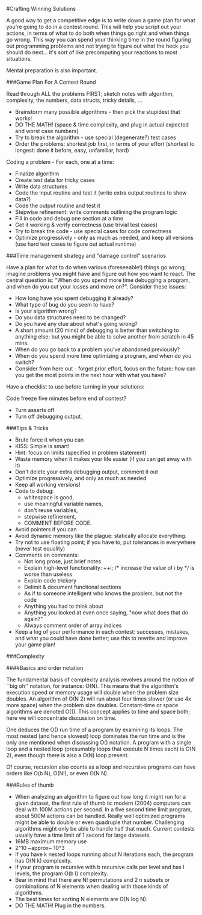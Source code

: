 #Crafting Winning Solutions

A good way to get a competitive edge is to write down a game plan for what you're going to do in a contest round. This will help you script out your actions, in terms of what to do both when things go right and when things go wrong. This way you can spend your thinking time in the round figuring out programming problems and not trying to figure out what the heck you should do next... it's sort of like precomputing your reactions to most situations.

Mental preparation is also important.

###Game Plan For A Contest Round

Read through ALL the problems FIRST; sketch notes with algorithm, complexity, the numbers, data structs, tricky details, ...

* Brainstorm many possible algorithms - then pick the stupidest that works!
* DO THE MATH! (space & time complexity, and plug in actual expected and worst case numbers)
* Try to break the algorithm - use special (degenerate?) test cases
* Order the problems: shortest job first, in terms of your effort (shortest to longest: done it before, easy, unfamiliar, hard)

Coding a problem - For each, one at a time:

* Finalize algorithm
* Create test data for tricky cases
* Write data structures
* Code the input routine and test it (write extra output routines to show data?)
* Code the output routine and test it
* Stepwise refinement: write comments outlining the program logic
* Fill in code and debug one section at a time
* Get it working & verify correctness (use trivial test cases)
* Try to break the code - use special cases for code correctness
* Optimize progressively - only as much as needed, and keep all versions (use hard test cases to figure out actual runtime)

###Time management strategy and "damage control" scenarios

Have a plan for what to do when various (foreseeable!) things go wrong; imagine problems you might have and figure out how you want to react. The central question is: "When do you spend more time debugging a program, and when do you cut your losses and move on?". Consider these issues:

* How long have you spent debugging it already?
* What type of bug do you seem to have?
* Is your algorithm wrong?
* Do you data structures need to be changed?
* Do you have any clue about what's going wrong?
* A short amount (20 mins) of debugging is better than switching to anything else; but you might be able to solve another from scratch in 45 mins.
* When do you go back to a problem you've abandoned previously?
* When do you spend more time optimizing a program, and when do you switch?
* Consider from here out - forget prior effort, focus on the future: how can you get the most points in the next hour with what you have?

Have a checklist to use before turning in your solutions:

 Code freeze five minutes before end of contest?
* Turn asserts off.
* Turn off debugging output.


###Tips & Tricks

* Brute force it when you can
* KISS: Simple is smart!
* Hint: focus on limits (specified in problem statement)
* Waste memory when it makes your life easier (if you can get away with it)
* Don't delete your extra debugging output, comment it out
* Optimize progressively, and only as much as needed
* Keep all working versions!
* Code to debug:
	* whitespace is good,
	* use meaningful variable names,
	* don't reuse variables,
	* stepwise refinement,
	* COMMENT BEFORE CODE.
* Avoid pointers if you can
* Avoid dynamic memory like the plague: statically allocate everything.
* Try not to use floating point; if you have to, put tolerances in everywhere (never test equality)
* Comments on comments:
	* Not long prose, just brief notes
	* Explain high-level functionality: ++i; /* increase the value of i by */ is worse than useless
	* Explain code trickery
	* Delimit & document functional sections
	* As if to someone intelligent who knows the problem, but not the code
	* Anything you had to think about
	* Anything you looked at even once saying, "now what does that do again?"
	* Always comment order of array indices
* Keep a log of your performance in each contest: successes, mistakes, and what you could have done better; use this to rewrite and improve your game plan!

###Complexity

####Basics and order notation

The fundamental basis of complexity analysis revolves around the notion of ``big oh'' notation, for instance: O(N). This means that the algorithm's execution speed or memory usage will double when the problem size doubles. An algorithm of O(N 2) will run about four times slower (or use 4x more space) when the problem size doubles. Constant-time or space algorithms are denoted O(1). This concept applies to time and space both; here we will concentrate discussion on time.

One deduces the O() run time of a program by examining its loops. The most nested (and hence slowest) loop dominates the run time and is the only one mentioned when discussing O() notation. A program with a single loop and a nested loop (presumably loops that execute N times each) is O(N 2), even though there is also a O(N) loop present.

Of course, recursion also counts as a loop and recursive programs can have orders like O(b N), O(N!), or even O(N N).

###Rules of thumb

* When analyzing an algorithm to figure out how long it might run for a given dataset, the first rule of thumb is: modern (2004) computers can deal with 100M actions per second. In a five second time limit program, about 500M actions can be handled. Really well optimized programs might be able to double or even quadruple that number. Challenging algorithms might only be able to handle half that much. Current contests usually have a time limit of 1 second for large datasets.
* 16MB maximum memory use
* 2^10 ~approx~ 10^3
* If you have k nested loops running about N iterations each, the program has O(N k) complexity.
* If your program is recursive with b recursive calls per level and has l levels, the program O(b l) complexity.
* Bear in mind that there are N! permutations and 2 n subsets or combinations of N elements when dealing with those kinds of algorithms.
* The best times for sorting N elements are O(N log N).
* DO THE MATH! Plug in the numbers.




